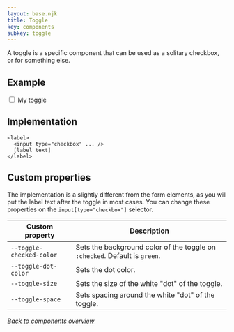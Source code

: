 ```yaml
---
layout: base.njk
title: Toggle
key: components
subkey: toggle
---
```


A toggle is a specific component that can be used as a solitary
checkbox, or for something else.

## Example

<form>
  <label>
    <input type="checkbox" />
    My toggle
  </label>
</form>

## Implementation

```
<label>
  <input type="checkbox" ... />
  [label text]
</label>
```

## Custom properties

The implementation is a slightly different from the form elements,
as you will put the label text after the toggle in most cases. You can change these properties on the `input[type="checkbox"]` selector.

<div>
  <table>
    <thead>
      <tr>
        <th>Custom property</th>
        <th>Description</th>
      </tr>
    </thead>
    <tbody>
      <tr>
        <td><code>--toggle-checked-color</code></td>
        <td>
          Sets the background color of the toggle on
          <code>:checked</code>. Default is <code>green</code>.
        </td>
      </tr>
      <tr>
        <td><code>--toggle-dot-color</code></td>
        <td>
          Sets the dot color.
        </td>
      </tr>
      <tr>
        <td><code>--toggle-size</code></td>
        <td>
          Sets the size of the white "dot" of the toggle.
        </td>
      </tr>
      <tr>
        <td><code>--toggle-space</code></td>
        <td>
          Sets spacing around the white "dot" of the toggle.
        </td>
      </tr>
    </tbody>
  </table>
</div>

[_Back to components overview_](/components)
